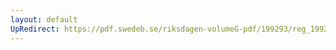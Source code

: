 ```yaml
---
layout: default
UpRedirect: https://pdf.swedeb.se/riksdagen-volumeG-pdf/199293/reg_199293/reg_199293_0623.pdf
---
```

